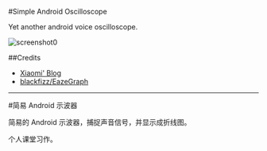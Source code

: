 #Simple Android Oscilloscope

Yet another android voice oscilloscope.

![screenshot0](https://raw.githubusercontent.com/heruoxin/Simple-Android-Oscilloscope/master/release-files/screenshot0.png)

##Credits
- [Xiaomi' Blog](http://blog.csdn.net/greatpresident/article/details/38402147)
- [blackfizz/EazeGraph](https://github.com/blackfizz/EazeGraph)

---

#简易 Android 示波器

简易的 Android 示波器，捕捉声音信号，并显示成折线图。

个人课堂习作。